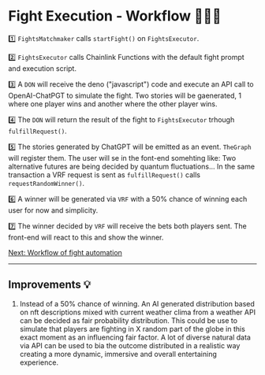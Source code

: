 # Fight Execution - Workflow 🌊🦭🌊

1️⃣ `FightsMatchmaker` calls `startFight()` on `FightsExecutor`.

2️⃣ `FightsExecutor` calls Chainlink Functions with
the default fight prompt and execution script.

3️⃣ A `DON` will receive the deno ("javascript") code and execute an API call to OpenAI-ChatPGT to simulate the fight. Two stories will be gaenerated, 1 where one player wins and another where the other player wins.

4️⃣ The `DON` will return the result of the fight to `FightsExecutor` trhough `fulfillRequest()`.

5️⃣ The stories generated by ChatGPT will be emitted as an event. `TheGraph` will register them. The user will se in the font-end somehting like: Two alternative futures are being decided by quantum fluctuations... In the same transaction a VRF request is sent as `fulfillRequest()` calls
`requestRandomWinner()`.

6️⃣ A winner will be generated via `VRF` with a 50% chance of winning each user for now and simplicity.

7️⃣ The winner decided by `VRF` will receive the bets both players sent. The front-end will react to this and show the winner.

[Next: Workflow of fight automation](./fightAutomation.md)

---

## Improvements 💡

1. Instead of a 50% chance of winning. An AI generated distribution based on nft descriptions mixed with current weather clima from a weather API can be decided as fair probability distribution. This could be use to simulate that players are fighting in X random part of the globe in this exact moment as an influencing fair factor. A lot of diverse natural data via API can be used to bia the outcome distributed in a realistic way creating a more dynamic, immersive and overall entertaining experience.
